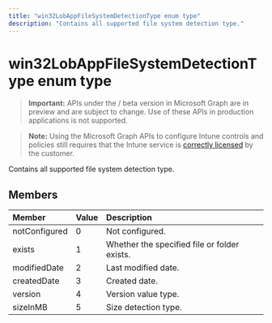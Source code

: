---title: "win32LobAppFileSystemDetectionType enum type"description: "Contains all supported file system detection type."---# win32LobAppFileSystemDetectionType enum type

> **Important:** APIs under the / beta version in Microsoft Graph are in preview and are subject to change. Use of these APIs in production applications is not supported.

> **Note:** Using the Microsoft Graph APIs to configure Intune controls and policies still requires that the Intune service is [correctly licensed](https://go.microsoft.com/fwlink/?linkid=839381) by the customer.

Contains all supported file system detection type.
## Members
|Member|Value|Description|
|:---|:---|:---|
|notConfigured|0|Not configured.|
|exists|1|Whether the specified file or folder exists.|
|modifiedDate|2|Last modified date.|
|createdDate|3|Created date.|
|version|4|Version value type.|
|sizeInMB|5|Size detection type.|





